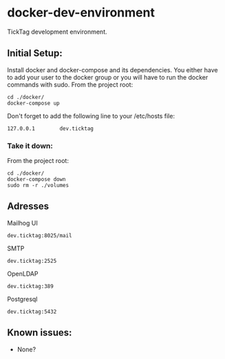 # docker-dev-environment
TickTag development environment.

## Initial Setup:
Install docker and docker-compose and its dependencies. You either have to add your user to the docker group or you will have to run the docker commands with sudo. From the project root:
```
cd ./docker/
docker-compose up
```
Don't forget to add the following line to your /etc/hosts file:
```
127.0.0.1        dev.ticktag
```
### Take it down:
 From the project root:
```
cd ./docker/
docker-compose down
sudo rm -r ./volumes
```

## Adresses


Mailhog UI
```
dev.ticktag:8025/mail
```
SMTP
```
dev.ticktag:2525
```
OpenLDAP
```
dev.ticktag:389
```
Postgresql
```
dev.ticktag:5432
```
## Known issues:
+ None?
